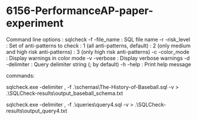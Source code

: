 # 6156-PerformanceAP-paper-experiment

Command line options : sqlcheck <options>
   -f -file_name          :  SQL file name
   -r -risk_level         :  Set of anti-patterns to check
                          :  1 (all anti-patterns, default) 
                          :  2 (only medium and high risk anti-patterns) 
                          :  3 (only high risk anti-patterns) 
   -c -color_mode         :  Display warnings in color mode 
   -v -verbose            :  Display verbose warnings 
   -d -delimiter          :  Query delimiter string (; by default) 
   -h -help               :  Print help message 


commands:

sqlcheck.exe  -delimiter , -f .\schemas\The-History-of-Baseball.sql -v   > .\SQLCheck-results\output_baseball_schema.txt

sqlcheck.exe  -delimiter , -f .\queries\query4.sql -v   > .\SQLCheck-results\output_query4.txt